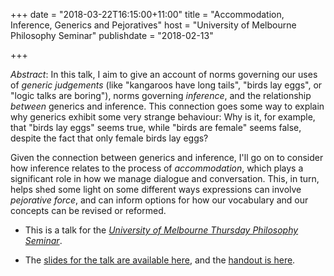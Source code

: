 +++
date = "2018-03-22T16:15:00+11:00"
title = "Accommodation, Inference, Generics and Pejoratives"
host = "University of Melbourne Philosophy Seminar"
publishdate = "2018-02-13"

+++

*Abstract*: In this talk, I aim to give an account of norms governing our uses of *generic judgements* (like "kangaroos have long tails", "birds lay eggs", or "logic talks are boring"), norms governing *inference*, and the relationship *between* generics and inference. This connection goes some way to explain why generics exhibit some very strange behaviour: Why is it, for example, that "birds lay eggs" seems true, while "birds are female" seems false, despite the fact that only female birds lay eggs? 

Given the connection between generics and inference, I'll go on to consider how inference relates to the process of *accommodation*, which plays a significant role in how we manage dialogue and conversation. This, in turn, helps shed some light on some different ways expressions can involve *pejorative force*, and can inform options for how our vocabulary and our concepts can be revised or reformed. 

* This is a talk for the *[University of Melbourne Thursday Philosophy Seminar](https://philevents.org/event/show/42298)*.

* The [slides for the talk are available here](/slides/accommodation-unimelb-2018.pdf), and the [handout is here](/handouts/accommodation-unimelb-handout-2018.pdf).
